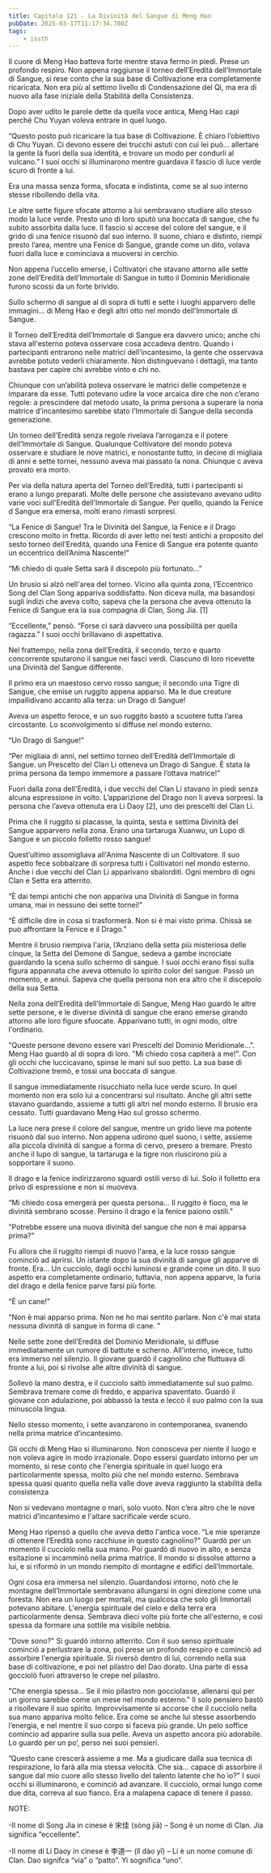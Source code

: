 ```yaml
---
title: Capitolo 121 - La Divinità del Sangue di Meng Hao
pubDate: 2025-03-17T11:17:34.780Z
tags:
    - issth
---
```



Il cuore di Meng Hao batteva forte mentre stava fermo in piedi. Prese un profondo respiro. Non appena raggiunse il torneo dell’Eredità dell’Immortale di Sangue, si rese conto che la sua base di Coltivazione era completamente ricaricata. Non era più al settimo livello di Condensazione del Qi, ma era di nuovo alla fase iniziale della Stabilità della Consistenza.


Dopo aver udito le parole dette da quella voce antica, Meng Hao capì perché Chu Yuyan voleva entrare in quel luogo.


“Questo posto può ricaricare la tua base di Coltivazione. È chiaro l’obiettivo di Chu Yuyan. Ci devono essere dei trucchi astuti con cui lei può… allertare la gente là fuori della sua identità, e trovare un modo per condurli al vulcano.” I suoi occhi si illuminarono mentre guardava il fascio di luce verde scuro di fronte a lui.


Era una massa senza forma, sfocata e indistinta, come se al suo interno stesse ribollendo della vita.


Le altre sette figure sfocate attorno a lui sembravano studiare allo stesso modo la luce verde. Presto uno di loro sputò una boccata di sangue, che fu subito assorbita dalla luce. Il fascio si accese del colore del sangue, e il grido di una fenice risuonò dal suo interno. Il suono, chiaro e distinto, riempì presto l’area, mentre una Fenice di Sangue, grande come un dito, volava fuori dalla luce e cominciava a muoversi in cerchio.


Non appena l’uccello emerse, i Coltivatori che stavano attorno alle sette zone dell’Eredità dell’Immortale di Sangue in tutto il Dominio Meridionale furono scossi da un forte brivido.


Sullo schermo di sangue al di sopra di tutti e sette i luoghi apparvero delle immagini… di Meng Hao e degli altri otto nel mondo dell’Immortale di Sangue.


Il Torneo dell’Eredità dell’Immortale di Sangue era davvero unico; anche chi stava all'esterno poteva osservare cosa accadeva dentro. Quando i partecipanti entrarono nelle matrici dell’incantesimo, la gente che osservava avrebbe potuto vederli chiaramente. Non distinguevano i dettagli, ma tanto bastava per capire chi avrebbe vinto e chi no.


Chiunque con un’abilità poteva osservare le matrici delle competenze e imparare da esse. Tutti potevano udire la voce arcaica dire che non c’erano regole: a prescindere dal metodo usato, la prima persona a superare la nona matrice d’incantesimo sarebbe stato l’Immortale di Sangue della seconda generazione.


Un torneo dell’Eredità senza regole rivelava l’arroganza e il potere dell’Immortale di Sangue. Qualunque Coltivatore del mondo poteva osservare e studiare le nove matrici, e nonostante tutto, in decine di migliaia di anni e sette tornei, nessuno aveva mai passato la nona. Chiunque c aveva provato era morto.


Per via della natura aperta del Torneo dell’Eredità, tutti i partecipanti si erano a lungo preparati. Molte delle persone che assistevano avevano udito varie voci sull'Eredità dell’Immortale di Sangue. Per quello, quando la Fenice d Sangue era emersa, molti erano rimasti sorpresi.


“La Fenice di Sangue! Tra le Divinità del Sangue, la Fenice e il Drago crescono molto in fretta. Ricordo di aver letto nei testi antichi a proposito del sesto torneo dell’Eredità, quando una Fenice di Sangue era potente quanto un eccentrico dell’Anima Nascente!”


“Mi chiedo di quale Setta sarà il discepolo più fortunato…”


Un brusio si alzò nell'area del torneo. Vicino alla quinta zona, l’Eccentrico Song del Clan Song appariva soddisfatto. Non diceva nulla, ma basandosi sugli indizi che aveva colto, sapeva che la persona che aveva ottenuto la Fenice di Sangue era la sua compagna di Clan, Song Jia. [1]


“Eccellente,” pensò. “Forse ci sarà davvero una possibilità per quella ragazza.” I suoi occhi brillavano di aspettativa.


Nel frattempo, nella zona dell’Eredità, il secondo, terzo e quarto concorrente sputarono il sangue nei fasci verdi. Ciascuno di loro ricevette una Divinità del Sangue differente.


Il primo era un maestoso cervo rosso sangue; il secondo una Tigre di Sangue, che emise un ruggito appena apparso. Ma le due creature impallidivano accanto alla terza: un Drago di Sangue!


Aveva un aspetto feroce, e un suo ruggito bastò a scuotere tutta l’area circostante. Lo sconvolgimento si diffuse nel mondo esterno.


“Un Drago di Sangue!”


“Per migliaia di anni, nel settimo torneo dell’Eredità dell’Immortale di Sangue. un Prescelto del Clan Li otteneva un Drago di Sangue. È stata la prima persona da tempo immemore a passare l’ottava matrice!”


Fuori dalla zona dell'Eredità, i due vecchi del Clan Li stavano in piedi senza alcuna espressione in volto. L’apparizione del Drago non li aveva sorpresi. la persona che l’aveva ottenuta era Li Daoy [2], uno dei prescelti del Clan Li.


Prima che il ruggito si placasse, la quinta, sesta e settima Divinità del Sangue apparvero nella zona. Erano una tartaruga Xuanwu, un Lupo di Sangue e un piccolo folletto rosso sangue!


Quest’ultimo assomigliava all'Anima Nascente di un Coltivatore. Il suo aspetto fece sobbalzare di sorpresa tutti i Coltivatori nel mondo esterno. Anche i due vecchi del Clan Li apparivano sbalorditi. Ogni membro di ogni Clan e Setta era atterrito.


“È dai tempi antichi che non appariva una Divinità di Sangue in forma umana, mai in nessuno dei sette tornei!”


“È difficile dire in cosa si trasformerà. Non si è mai visto prima. Chissà se può affrontare la Fenice e il Drago.”


Mentre il brusio riempiva l'aria, l’Anziano della setta più misteriosa delle cinque, la Setta del Demone di Sangue, sedeva a gambe incrociate guardando la scena sullo schermo di sangue. I suoi occhi erano fissi sulla figura appannata che aveva ottenuto lo spirito color del sangue. Passò un momento, e annuì. Sapeva che quella persona non era altro che il discepolo della sua Setta.


Nella zona dell’Eredità dell’Immortale di Sangue, Meng Hao guardò le altre sette persone, e le diverse divinità di sangue che erano emerse girando attorno alle loro figure sfuocate. Apparivano tutti, in ogni modo, oltre l'ordinario.


"Queste persone devono essere vari Prescelti del Dominio Meridionale…". Meng Hao guardò al di sopra di loro. "Mi chiedo cosa capiterà a me!".  Con gli occhi che luccicavano, spinse le mani sul suo petto. La sua base di Coltivazione tremò, e tossì una boccata di sangue.


Il sangue immediatamente risucchiato nella luce verde scuro. In quel momento non era solo lui a concentrarsi sul risultato. Anche gli altri sette stavano guardando, assieme a tutti gli altri nel mondo esterno. Il brusio era cessato. Tutti guardavano Meng Hao sul grosso schermo.


La luce nera prese il colore del sangue, mentre un grido lieve ma potente risuonò dal suo interno. Non appena udirono quel suono, i sette, assieme alla piccola divinità di sangue a forma di cervo, presero a tremare. Presto anche il lupo di sangue, la tartaruga e la tigre non riuscirono più a sopportare il suono.


Il drago e la fenice indirizzarono sguardi ostili verso di lui. Solo il folletto era privo di espressione e non si muoveva.


“Mi chiedo cosa emergerà per questa persona… Il ruggito è fioco, ma le divinità sembrano scosse. Persino il drago e la fenice paiono ostili."


"Potrebbe essere una nuova divinità del sangue che non è mai apparsa prima?"


Fu allora che il ruggito riempi di nuovo l'area, e la luce rosso sangue cominciò ad aprirsi. Un istante dopo la sua divinità di sangue gli apparve di fronte. Era… Un cucciolo, dagli occhi luminosi e grande come un dito. Il suo aspetto era completamente ordinario, tuttavia, non appena apparve, la furia del drago e della fenice parve farsi più forte.


"È un cane!"


"Non è mai apparso prima. Non ne ho mai sentito parlare. Non c'è mai stata nessuna divinità di sangue in forma di cane. "


Nelle sette zone dell’Eredità del Dominio Meridionale, si diffuse immediatamente un rumore di battute e scherno. All'interno, invece, tutto era immerso nel silenzio. Il giovane guardò il cagnolino che fluttuava di fronte a lui, poi si rivolse alle altre divinità di sangue.


Sollevò la mano destra, e il cucciolo saltò immediatamente sul suo palmo. Sembrava tremare come di freddo, e appariva spaventato. Guardò il giovane con adulazione, poi abbassò la testa e leccò il suo palmo con la sua minuscola lingua.


Nello stesso momento, i sette avanzarono in contemporanea, svanendo nella prima matrice d’incantesimo.


Gli occhi di Meng Hao si illuminarono. Non conosceva per niente il luogo e non voleva agire in modo irrazionale. Dopo essersi guardato intorno per un momento, si rese conto che l'energia spirituale in quel luogo era particolarmente spessa, molto più che nel mondo esterno. Sembrava spessa quasi quanto quella nella valle dove aveva raggiunto la stabilità della consistenza


Non si vedevano montagne o mari, solo vuoto. Non c’era altro che le nove matrici d’incantesimo e l'altare sacrificale verde scuro.


Meng Hao ripensò a quello che aveva detto l'antica voce. "Le mie speranze di ottenere l’Eredità sono racchiuse in questo cagnolino?" Guardò per un momento il cucciolo nella sua mano. Poi guardò di nuovo in alto, e senza esitazione si incamminò nella prima matrice. Il mondo si dissolse attorno a lui, e si riformò in un mondo riempito di montagne e edifici dell’Immortale.


Ogni cosa era immersa nel silenzio. Guardandosi intorno, notò che le montagne dell’Immortale sembravano allungarsi in ogni direzione come una foresta. Non era un luogo per mortali, ma qualcosa che solo gli Immortali potevano abitare. L'energia spirituale del cielo e della terra era particolarmente densa. Sembrava dieci volte più forte che all'esterno, e così spessa da formare una sottile ma visibile nebbia.


"Dove sono?" Si guardò intorno atterrito. Con il suo senso spirituale cominciò a perlustrare la zona, poi prese un profondo respiro e cominciò ad assorbire l'energia spirituale. Si riversò dentro di lui, correndo nella sua base di coltivazione, e poi nel pilastro del Dao dorato. Una parte di essa gocciolò fuori attraverso le crepe nel pilastro.


"Che energia spessa… Se il mio pilastro non gocciolasse, allenarsi qui per un giorno sarebbe come un mese nel mondo esterno." Il solo pensiero bastò a risollevare il suo spirito. Improvvisamente si accorse che il cucciolo nella sua mano appariva molto felice. Era come se anche lui stesse assorbendo l’energia, e nel mentre il suo corpo si faceva più grande. Un pelo soffice comincio ad apparire sulla sua pelle. Aveva un aspetto ancora più adorabile. Lo guardò per un po’, perso nei suoi pensieri.


”Questo cane crescerà assieme a me. Ma a giudicare dalla sua tecnica di respirazione, lo farà alla mia stessa velocità. Che sia… capace di assorbire il sangue dal mio cuore allo stesso livello del talento latente che ho io?" I suoi occhi si illuminarono, e cominciò ad avanzare. Il cucciolo, ormai lungo come due dita, correva al suo fianco. Era a malapena capace di tenere il passo.


NOTE:


-Il nome di Song Jia in cinese è 宋佳 (sòng jiā) – Song è un nome di Clan. Jia significa “eccellente”.


-Il nome di Li Daoy in cinese è  李道一 (lǐ dào yī) – Li è un nome comune di Clan. Dao signifca “via” o “patto”. Yi sognifica “uno”.                                


                                




